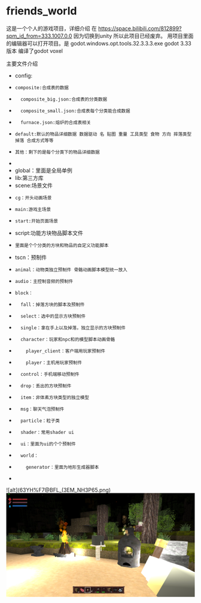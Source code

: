 # friends_world
这是一个个人的游戏项目，详细介绍 在 https://space.bilibili.com/812899?spm_id_from=333.1007.0.0
因为切换到unity 所以此项目已经废弃。
用项目里面的编辑器可以打开项目。是 godot.windows.opt.tools.32.3.3.3.exe
godot 3.33 版本 编译了godot voxel 

主要文件介绍
*   config:
*     composite:合成表的数据
*       composite_big.json:合成表的分类数据
*       composite_small.json:合成表每个分类能合成数据
*       furnace.json:熔炉的合成表相关
*     default:默认的物品详细数据 数据驱动 名 贴图 重量 工具类型 食物 方向 摔落类型 掉落 合成方式等等
*     其他：剩下的是每个分类下的物品详细数据
* 
*   global：里面是全局单例
*   lib:第三方库
*   scene:场景文件
*     cg：开头动画场景
*     main:游戏主场景
*     start:开始页面场景
*   script:功能方块物品脚本文件
*     里面是个个分类的方块和物品的自定义功能脚本
*   tscn：预制件
*     animal：动物类独立预制件 骨骼动画脚本模型统一放入
*     audio：主控制音频的预制件
*     block：
*       fall：掉落方块的脚本及预制件
*       select：选中的显示方块预制件
*       single：拿在手上以及掉落，独立显示的方块预制件
*       character：玩家和npc和的模型脚本动画骨骼
*         player_client：客户端用玩家预制件
*         player：主机用玩家预制件
*       control：手机端移动预制件
*       drop：丢出的方块预制件
*       item：非体素方块类型的独立模型
*       msg：聊天气泡预制件
*       particle：粒子类
*       shader：常用shader ui
*       ui：里面为ui的个个预制件
*       world：
*         generator：里面为地形生成器脚本
*     
  
![alt](63YH%F7@BFL_(3EM_NH3P65.png)
![alt](/zh5.png)
